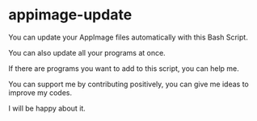 # appimage-update
You can update your AppImage files automatically with this Bash Script. 

You can also update all your programs at once. 

If there are programs you want to add to this script, you can help me. 

You can support me by contributing positively, you can give me ideas to improve my codes. 

I will be happy about it.

